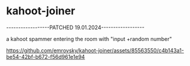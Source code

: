 # kahoot-joiner


------------------PATCHED 19.01.2024------------------




a kahoot spammer entering the room with "input +random number"




https://github.com/emrovsky/kahoot-joiner/assets/85563550/c4b143a1-be54-42bf-b672-f56d961e1e94

